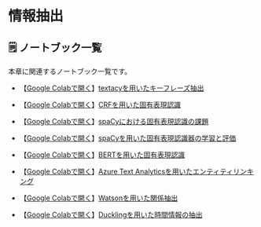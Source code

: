 # 情報抽出

## 🗒️ ノートブック一覧

本章に関連するノートブック一覧です。

- 【[Google Colabで開く](https://colab.research.google.com/drive/1AI2V9rFUrKIZ8cHf1uIXsM66X6X4SmvS?usp=sharing)】[textacyを用いたキーフレーズ抽出](./01_KPE.ipynb)

- 【[Google Colabで開く](https://colab.research.google.com/drive/1FITi0MBsOKBEod0h5tKczCKxwXB03rpZ?usp=sharing)】[CRFを用いた固有表現認識](./02_NERTraining.ipynb)

- 【[Google Colabで開く](https://colab.research.google.com/drive/1pG9-iCra45_AprLzuJIeFU1bBdHNXXQp?usp=sharing)】[spaCyにおける固有表現認識の課題](./03_NERIssues.ipynb)

- 【[Google Colabで開く](https://colab.research.google.com/drive/1zTxx_yJg8wIDjAursNwlAc8h-nu_UDQG?usp=sharing)】[spaCyを用いた固有表現認識器の学習と評価](./04_NER_using_spaCy_CoNLL.ipynb)

- 【[Google Colabで開く](https://colab.research.google.com/drive/1Muc8IF6XKlGgxO9TwxAac-r1FkYDWXNQ?usp=sharing)】[BERTを用いた固有表現認識](./05_BERT_CONLL_NER.ipynb)

- 【[Google Colabで開く](https://colab.research.google.com/drive/1QFmhnvnZIQ5brmq4AyRYTBYxJVIYaLRQ?usp=sharing)】[Azure Text Analyticsを用いたエンティティリンキング](./06_EntityLinking_AzureTextAnalytics.ipynb)

- 【[Google Colabで開く](https://colab.research.google.com/drive/1I04vPC0pyR7srEg-XSxlUv8ltMFrRtwj?usp=sharing)】[Watsonを用いた関係抽出](./07_REWatson.ipynb)

- 【[Google Colabで開く](https://colab.research.google.com/drive/1gRr2mdkbkAvR1ohN4bpWt2OdFuatEJnI?usp=sharing)】[Ducklingを用いた時間情報の抽出](./08_Duckling.ipynb)
